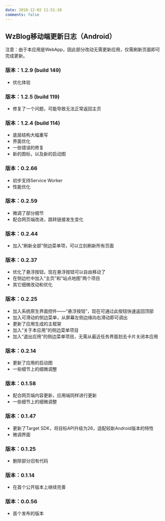 ```yaml
---
date: 2018-12-02 11:51:18
comments: false
---
```


## WzBlog移动端更新日志（Android）  

注意：由于本应用是WebApp，因此部分改动无需更新应用，仅需刷新页面即可完成更新。  
  

### 版本：1.2.9 (build 149)  

- 优化体验  

### 版本：1.2.5 (build 119)  

- 修复了一个问题，可能导致无法正常返回主页  

### 版本：1.2.4 (build 114)

- 底层结构大幅重写  
- 界面优化  
- 一些错误的修复  
- 新的图标，以及新的启动图  

### 版本：0.2.66  

- 初步支持Service Worker  
- 性能优化  

### 版本：0.2.59  

- 微调了部分细节  
- 配合网页端改进，跳转链接发生变化  

### 版本：0.2.44  

- 加入“刷新全部”侧边菜单项，可以立刻刷新所有页面  

### 版本：0.2.37  

- 优化了悬浮按钮，现在悬浮按钮可以自由移动了
- 在侧边栏中加入“主页”和“站点地图”两个项目
- 其它细微改动和优化  

### 版本：0.2.25  

- 加入系统原生界面控件——“悬浮按钮”，现在可通过此按钮快速返回顶部  
- 加入可滑动的侧边菜单，从屏幕左侧边缘向右滑动即可调出  
- 更新了应用生成的主框架  
- 加入“关于本应用”的侧边菜单项目
- 加入“退出应用”的侧边菜单项目，无需从最近任务界面划去卡片关闭本应用

### 版本：0.2.14  

- 更新了应用的启动图  
- 一些细节上的细微调整  

### 版本：0.1.58  

- 配合网页端内容更新，应用端同样进行更新  
- 一些细节上的细微调整  

### 版本：0.1.47  

- 更新了Target SDK，将目标API升级为26，适配较新Android版本的特性  
- 微调界面  

### 版本：0.1.25  

- 删除部分旧有代码  

### 版本：0.1.14  

- 在首个公开版本上继续完善  

### 版本：0.0.56  

- 首个发布的版本